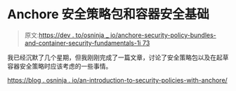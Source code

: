 # Anchore 安全策略包和容器安全基础

> 原文:[https://dev . to/osninja _ io/anchore-security-policy-bundles-and-container-security-fundamentals-1i 73](https://dev.to/osninja_io/anchore-security-policy-bundles-and-container-security-fundamentals-1i73)

我已经沉默了几个星期，但我刚刚完成了一篇文章，讨论了安全策略包以及在起草容器安全策略时应该考虑的一些事情。

[https://blog . osninja . io/an-introduction-to-security-policies-with-anchore/](https://blog.osninja.io/an-introduction-to-security-policies-with-anchore/)